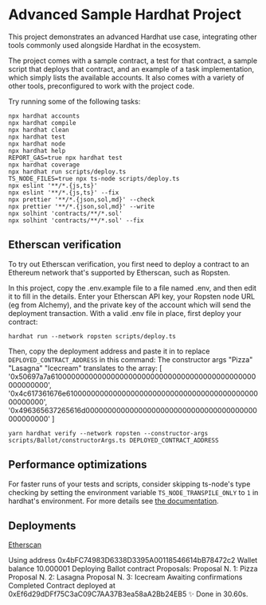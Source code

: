 # Advanced Sample Hardhat Project

This project demonstrates an advanced Hardhat use case, integrating other tools commonly used alongside Hardhat in the ecosystem.

The project comes with a sample contract, a test for that contract, a sample script that deploys that contract, and an example of a task implementation, which simply lists the available accounts. It also comes with a variety of other tools, preconfigured to work with the project code.

Try running some of the following tasks:

```shell
npx hardhat accounts
npx hardhat compile
npx hardhat clean
npx hardhat test
npx hardhat node
npx hardhat help
REPORT_GAS=true npx hardhat test
npx hardhat coverage
npx hardhat run scripts/deploy.ts
TS_NODE_FILES=true npx ts-node scripts/deploy.ts
npx eslint '**/*.{js,ts}'
npx eslint '**/*.{js,ts}' --fix
npx prettier '**/*.{json,sol,md}' --check
npx prettier '**/*.{json,sol,md}' --write
npx solhint 'contracts/**/*.sol'
npx solhint 'contracts/**/*.sol' --fix
```

## Etherscan verification

To try out Etherscan verification, you first need to deploy a contract to an Ethereum network that's supported by Etherscan, such as Ropsten.

In this project, copy the .env.example file to a file named .env, and then edit it to fill in the details. Enter your Etherscan API key, your Ropsten node URL (eg from Alchemy), and the private key of the account which will send the deployment transaction. With a valid .env file in place, first deploy your contract:

```shell
hardhat run --network ropsten scripts/deploy.ts
```

Then, copy the deployment address and paste it in to replace `DEPLOYED_CONTRACT_ADDRESS` in this command:
The constructor args "Pizza" "Lasagna" "Icecream" translates to the array:
[
'0x50697a7a61000000000000000000000000000000000000000000000000000000',
'0x4c617361676e6100000000000000000000000000000000000000000000000000',
'0x496365637265616d000000000000000000000000000000000000000000000000'
]

```shell
yarn hardhat verify --network ropsten --constructor-args scripts/Ballot/constructorArgs.ts DEPLOYED_CONTRACT_ADDRESS
```

## Performance optimizations

For faster runs of your tests and scripts, consider skipping ts-node's type checking by setting the environment variable `TS_NODE_TRANSPILE_ONLY` to `1` in hardhat's environment. For more details see [the documentation](https://hardhat.org/guides/typescript.html#performance-optimizations).

## Deployments

[Etherscan](https://ropsten.etherscan.io/address/0xEf6d29dDFf75C3aC09C7AA37B3ea58aA2Bb24EB5)

Using address 0x4bFC74983D6338D3395A00118546614bB78472c2
Wallet balance 10.000001
Deploying Ballot contract
Proposals:
Proposal N. 1: Pizza
Proposal N. 2: Lasagna
Proposal N. 3: Icecream
Awaiting confirmations
Completed
Contract deployed at 0xEf6d29dDFf75C3aC09C7AA37B3ea58aA2Bb24EB5
✨ Done in 30.60s.
